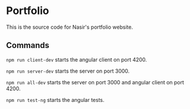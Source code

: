 # Portfolio

This is the source code for Nasir's portfolio website.

## Commands

`npm run client-dev` starts the angular client on port 4200.

`npm run server-dev` starts the server on port 3000.

`npm run all-dev` starts the server on port 3000 and angular client on port 4200.

`npm run test-ng` starts the angular tests.
